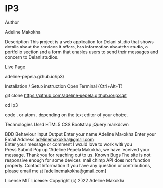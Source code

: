 # IP3
Author

Adeline Makokha

Description
This project is a web application for Delani studio that shows details about the services it offers, has information about the studio, a portfolio section and a form that enables users to send their messages and concern to Delani studios.


Live Page

adeline-pepela.github.io/ip3/

Installation / Setup instruction
Open Terminal {Ctrl+Alt+T}

git clone https://github.com/adeline-pepela.github.io/ip3.git

cd ip3

code . or atom . depending on the text editor of your choice.

Technologies Used
HTML5
CSS
Bootstrap
jQuery
markdown


BDD
Behaviour	Input	Output
Enter your name	Adeline Makokha	
Enter your Email Address	adelinemakokha@gmail.com	
Enter your message or comment	I would love to work with you	
Press Submit		Pop up "Adeline Pepela Makokha, we have received your message. Thank you for reaching out to us.
Known Bugs
The site is not responsive enough for some devices.
mail chimp API does not function properly.
Contact Information
If you have any question or contributions, please email me at [adelinemakokha@gmail.com]


License
MIT License:
Copyright (c) 2022 Adeline Makokha


